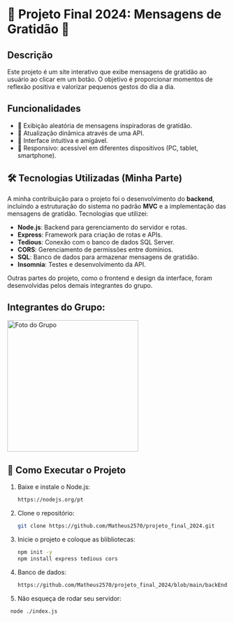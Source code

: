 # 🌟 Projeto Final 2024: Mensagens de Gratidão 🌟

## Descrição
Este projeto é um site interativo que exibe mensagens de gratidão ao usuário ao clicar em um botão. O objetivo é proporcionar momentos de reflexão positiva e valorizar pequenos gestos do dia a dia.

## Funcionalidades
- 🌼 Exibição aleatória de mensagens inspiradoras de gratidão.
- 🔄 Atualização dinâmica através de uma API.
- 🎨 Interface intuitiva e amigável.
- 📱 Responsivo: acessível em diferentes dispositivos (PC, tablet, smartphone).

## 🛠️ Tecnologias Utilizadas (Minha Parte)  
A minha contribuição para o projeto foi o desenvolvimento do **backend**, incluindo a estruturação do sistema no padrão **MVC** e a implementação das mensagens de gratidão. Tecnologias que utilizei:  

- **Node.js**: Backend para gerenciamento do servidor e rotas.  
- **Express**: Framework para criação de rotas e APIs.  
- **Tedious**: Conexão com o banco de dados SQL Server.  
- **CORS**: Gerenciamento de permissões entre domínios.  
- **SQL**: Banco de dados para armazenar mensagens de gratidão.  
- **Insomnia**: Testes e desenvolvimento da API.  

Outras partes do projeto, como o frontend e design da interface, foram desenvolvidas pelos demais integrantes do grupo.  

## Integrantes do Grupo:
<img src="https://github.com/user-attachments/assets/da331068-ba47-4e8d-972e-9b738e6684db" width="300" alt="Foto do Grupo">


## 🚀 Como Executar o Projeto

1. Baixe e instale o Node.js:
    ```bash
   https://nodejs.org/pt 

2. Clone o repositório:
   ```bash
   git clone https://github.com/Matheus2570/projeto_final_2024.git

3. Inicie o projeto e coloque as blibliotecas:
   ```bash
   npm init -y
   npm install express tedious cors

4. Banco de dados:
   ```bash
   https://github.com/Matheus2570/projeto_final_2024/blob/main/backEnd/bancoDeDados.txt

 5. Não esqueça de rodar seu servidor:
  ```bash
   node ./index.js
